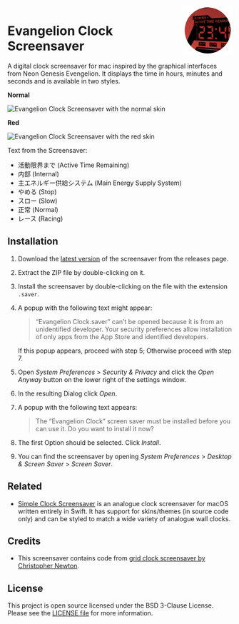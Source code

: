 <img src="icon.png" align="right" height="110"/>

# Evangelion Clock Screensaver

A digital clock screensaver for mac inspired by the graphical interfaces from Neon Genesis Evengelion. It displays the time in hours, minutes and seconds and is available in two styles.

**Normal**

![Evangelion Clock Screensaver with the normal skin](images/evangelion-clock-normal.png)

**Red**

![Evangelion Clock Screensaver with the red skin](images/evangelion-clock-red.png)

Text from the Screensaver:

- 活動限界まで (Active Time Remaining)
- 内部 (Internal)
- 主エネルギー供給システム (Main Energy Supply System)
- やめる (Stop)
- スロー (Slow)
- 正常 (Normal)
- レース (Racing)

## Installation

1. Download the [latest version](https://github.com/Wandmalfarbe/evangelion-clock-screensaver/releases/latest) of the screensaver from the releases page.
2. Extract the ZIP file by double-clicking on it.
3. Install the screensaver by double-clicking on the file with the extension `.saver`.
4. A popup with the following text might appear:

    > “Evangelion Clock.saver” can’t be opened because it is from an unidentified developer.
    > Your security preferences allow installation of only apps from the App Store and identified developers.

    If this popup appears, proceed with step 5; Otherwise proceed with step 7.
5. Open *System Preferences* > *Security & Privacy* and click the *Open Anyway* button on the lower right of the settings window.
6. In the resulting Dialog click *Open*.
7. A popup with the following text appears:

    > The “Evangelion Clock” screen saver must be installed before you can use it. Do you want to install it now?
8. The first Option should be selected. Click *Install*.
9. You can find the screensaver by opening *System Preferences* > *Desktop & Screen Saver* > *Screen Saver*.

## Related

- [Simple Clock Screensaver](https://github.com/Wandmalfarbe/Simple-Clock-Screensaver) is an analogue clock screensaver for macOS written entirely in Swift. It has support for skins/themes (in source code only) and can be styled to match a wide variety of analogue wall clocks.

## Credits

- This screensaver contains code from [grid clock screensaver by Christopher Newton](https://github.com/chrstphrknwtn/grid-clock-screensaver).

## License

This project is open source licensed under the BSD 3-Clause License. Please see the [LICENSE file](LICENSE) for more information.